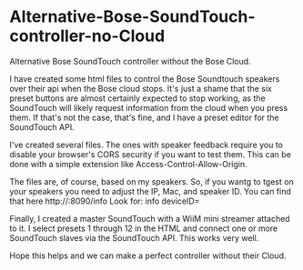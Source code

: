 # Alternative-Bose-SoundTouch-controller-no-Cloud
Alternative Bose SoundTouch controller without the Bose Cloud.

I have created some html files to control the Bose Soundtouch speakers over their api when the Bose cloud stops. 
It's just a shame that the six preset buttons are almost certainly expected to stop working, as the SoundTouch will 
likely request information from the cloud when you press them. If that's not the case, that's fine, and I have a preset 
editor for the SoundTouch API.

I've created several files. The ones with speaker feedback require you to disable your browser's CORS security if you want 
to test them. This can be done with a simple extension like Access-Control-Allow-Origin.

The files are, of course, based on my speakers. So, if you wantg to tgest on your speakers you need to adjust the IP, Mac, and speaker ID.
You can find that here http://<IP of your speaker>:8090/info
Look for:
info deviceID=
<macAddress>
<ipAddress>

Finally, I created a master SoundTouch with a WiiM mini streamer attached to it. I select presets 1 
through 12 in the HTML and connect one or more SoundTouch slaves via the SoundTouch API. This works very well.

Hope this helps and we can make a perfect controller without their Cloud.
